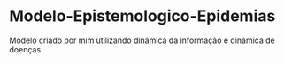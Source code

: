 # Modelo-Epistemologico-Epidemias
Modelo criado por mim utilizando dinâmica da informação e dinâmica de doenças 
